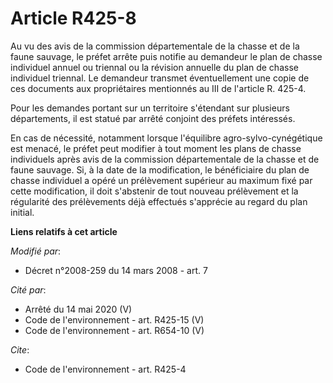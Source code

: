 # Article R425-8

Au vu des avis de la commission départementale de la chasse et de la faune sauvage, le préfet arrête puis notifie au
demandeur le plan de chasse individuel annuel ou triennal ou la révision annuelle du plan de chasse individuel triennal. Le
demandeur transmet éventuellement une copie de ces documents aux propriétaires mentionnés au III de l'article R. 425-4.

Pour les demandes portant sur un territoire s'étendant sur plusieurs départements, il est statué par arrêté conjoint des
préfets intéressés. 

En cas de nécessité, notamment lorsque l'équilibre agro-sylvo-cynégétique est menacé, le préfet peut modifier à tout moment
les plans de chasse individuels après avis de la commission départementale de la chasse et de faune sauvage. Si, à la date de
la modification, le bénéficiaire du plan de chasse individuel a opéré un prélèvement supérieur au maximum fixé par cette
modification, il doit s'abstenir de tout nouveau prélèvement et la régularité des prélèvements déjà effectués s'apprécie au
regard du plan initial.

**Liens relatifs à cet article**

_Modifié par_:

  - Décret n°2008-259 du 14 mars 2008 - art. 7

_Cité par_:

  - Arrêté du 14 mai 2020 (V)
  - Code de l'environnement - art. R425-15 (V)
  - Code de l'environnement - art. R654-10 (V)

_Cite_:

  - Code de l'environnement - art. R425-4
